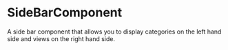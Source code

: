 # SideBarComponent

A side bar component that allows you to display categories on the left hand side and views on the right hand side.
